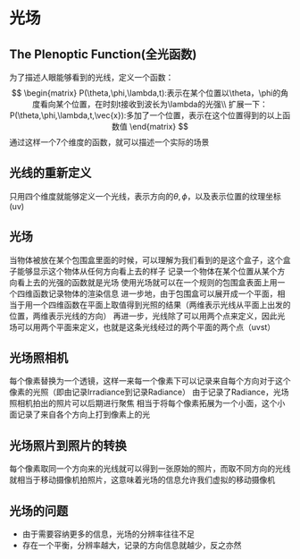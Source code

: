 # 光场
## The Plenoptic Function(全光函数)
为了描述人眼能够看到的光线，定义一个函数：
$$
\begin{matrix}
P(\theta,\phi,\lambda,t):表示在某个位置以\theta，\phi的角度看向某个位置，在时刻t接收到波长为\lambda的光强\\
扩展一下：P(\theta,\phi,\lambda,t,\vec{x}):多加了一个位置，表示在这个位置得到的以上函数值
\end{matrix}
$$
通过这样一个7个维度的函数，就可以描述一个实际的场景

## 光线的重新定义
只用四个维度就能够定义一个光线，表示方向的$\theta,\phi$，以及表示位置的纹理坐标(uv)

## 光场
当物体被放在某个包围盒里面的时候，可以理解为我们看到的是这个盒子，这个盒子能够显示这个物体从任何方向看上去的样子
记录一个物体在某个位置从某个方向看上去的光强的函数就是光场
使用光场就可以在一个规则的包围盒表面上用一个四维函数记录物体的渲染信息
进一步地，由于包围盒可以展开成一个平面，相当于用一个四维函数在平面上取值得到光照的结果（两维表示光线从平面上出发的位置，两维表示光线的方向）
再进一步，光线除了可以用两个点来定义，因此光场可以用两个平面来定义，也就是这条光线经过的两个平面的两个点（uvst）

## 光场照相机
每个像素替换为一个透镜，这样一来每一个像素下可以记录来自每个方向对于这个像素的光照（即由记录Irradiance到记录Radiance）
由于记录了Radiance，光场照相机拍出的照片可以后期进行聚焦
相当于将每个像素拓展为一个小面，这个小面记录了来自各个方向上打到像素上的光

## 光场照片到照片的转换
每个像素取同一个方向来的光线就可以得到一张原始的照片，而取不同方向的光线就相当于移动摄像机拍照片，这意味着光场的信息允许我们虚拟的移动摄像机

## 光场的问题
+ 由于需要容纳更多的信息，光场的分辨率往往不足
+ 存在一个平衡，分辨率越大，记录的方向信息就越少，反之亦然